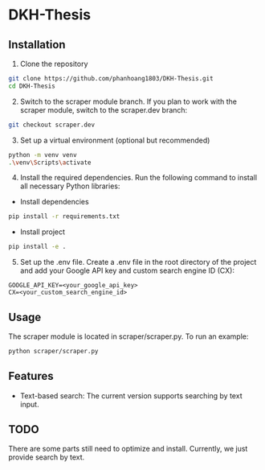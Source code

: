 # DKH-Thesis

## Installation

1. Clone the repository
```bash
git clone https://github.com/phanhoang1803/DKH-Thesis.git
cd DKH-Thesis
```

2. Switch to the scraper module branch. If you plan to work with the scraper module, switch to the scraper.dev branch:
```bash
git checkout scraper.dev
```

3. Set up a virtual environment (optional but recommended)
```bash
python -m venv venv
.\venv\Scripts\activate
```

4. Install the required dependencies. Run the following command to install all necessary Python libraries:
<!-- - Install news-please
```bash
pip install -e news-please
``` -->

- Install dependencies
```bash
pip install -r requirements.txt
```

- Install project
```bash
pip install -e .
```


5. Set up the .env file. Create a .env file in the root directory of the project and add your Google API key and custom search engine ID (CX):
```
GOOGLE_API_KEY=<your_google_api_key>
CX=<your_custom_search_engine_id>
```

## Usage

The scraper module is located in scraper/scraper.py. To run an example:
```bash
python scraper/scraper.py
```

## Features
- Text-based search: The current version supports searching by text input.

## TODO

There are some parts still need to optimize and install. Currently, we just provide search by text.